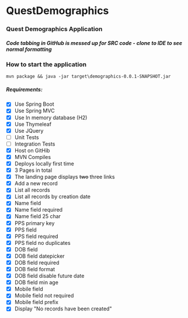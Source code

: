 # QuestDemographics
### Quest Demographics Application

##### Code tabbing in GitHub is messed up for SRC code - clone to IDE to see normal formatting

### How to start the application
```mvn package && java -jar target\demographics-0.0.1-SNAPSHOT.jar```

##### Requirements:

- [x] Use Spring Boot
- [x] Use Spring MVC
- [x] Use In memory database (H2)
- [x] Use Thymeleaf
- [x] Use JQuery
- [ ] Unit Tests
- [ ] Integration Tests
- [x] Host on GitHib
- [x] MVN Compiles
- [x] Deploys locally first time
- [x] 3 Pages in total
- [x] The landing page displays ~~two~~ three links
- [x] Add a new record
- [x] List all records
- [x] List all records by creation date
- [x] Name field
- [x] Name field required
- [x] Name field 25 char
- [x] PPS primary key
- [x] PPS field
- [x] PPS field required
- [x] PPS field no duplicates
- [x] DOB field
- [x] DOB field datepicker
- [x] DOB field required
- [x] DOB field format
- [x] DOB field disable future date
- [x] DOB field min age
- [x] Mobile field
- [x] Mobile field not required
- [x] Mobile field prefix
- [x] Display "No records have been created"
